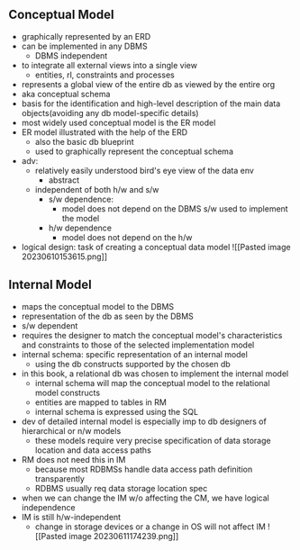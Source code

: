 ## Conceptual Model
- graphically represented by an ERD
- can be implemented in any DBMS
	- DBMS independent
- to integrate all external views into a single view
	- entities, rl, constraints and processes
- represents a global view of the entire db as viewed by the entire org
- aka conceptual schema
- basis for the identification and high-level description of the main data objects(avoiding any db model-specific details)
- most widely used conceptual model is the ER model
- ER model illustrated with the help of the ERD
	- also the basic db blueprint
	- used to graphically represent the conceptual schema
- adv:
	- relatively easily understood bird's eye view of the data env
		- abstract
	- independent of both h/w and s/w
		- s/w dependence:
			- model does not depend on the DBMS s/w used to implement the model
		- h/w dependence
			- model does not depend on the h/w
- logical design: task of creating a conceptual data model
![[Pasted image 20230610153615.png]]

## Internal Model
- maps the conceptual model to the DBMS
- representation of the db as seen by the DBMS
- s/w dependent
- requires the designer to match the conceptual model's characteristics and constraints to those of the selected implementation model
- internal schema: specific representation of an internal model
	- using the db constructs supported by the chosen db
- in this book, a relational db was chosen to implement the internal model
	- internal schema will map the conceptual model to the relational model constructs
	- entities are mapped to tables in RM
	- internal schema is expressed using the SQL
- dev of detailed internal model is especially imp to db designers of hierarchical or n/w models
	- these models require very precise specification of data storage location and data access paths
- RM does not need this in IM
	- because most RDBMSs handle data access path definition transparently
	- RDBMS usually req data storage location spec
- when we can change the IM w/o affecting the CM, we have logical independence
- IM is still h/w-independent
	- change in storage devices or a change in OS will not affect IM
![[Pasted image 20230611174239.png]]
